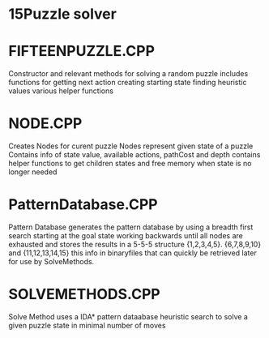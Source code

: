 # 15Puzzle solver

# FIFTEENPUZZLE.CPP
  Constructor and relevant methods for solving a random puzzle
  includes functions for
    getting next action
    creating starting state
    finding heuristic values 
    various helper functions
    
# NODE.CPP  
  Creates Nodes for curent puzzle Nodes represent given state of a puzzle
    Contains info of state value, available actions, pathCost and depth
    contains helper functions to get children states and free memory when
    state is no longer needed
      
# PatternDatabase.CPP
  Pattern Database generates the pattern database by using a breadth first search starting at the goal state
  working backwards until all nodes are exhausted and stores the results in a 5-5-5 structure {1,2,3,4,5}. {6,7,8,9,10} and      {11,12,13,14,15} this info in binaryfiles that can quickly be retrieved later for use by SolveMethods.
  
# SOLVEMETHODS.CPP
  Solve Method uses a  IDA* pattern dataabase heuristic search to solve a given puzzle state in minimal number of moves
